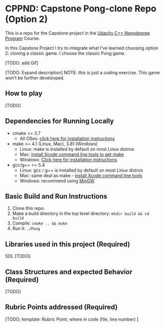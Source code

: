 # CPPND: Capstone Pong-clone Repo (Option 2)

This is a repo for the Capstone project in the [Udacity C++ Nanodegree Program](https://www.udacity.com/course/c-plus-plus-nanodegree--nd213) Course.

In this Capstone Project I try to integrate what I've learned choosing option 2: cloning a classic game. I choose the classic Pong game. 

[TODO: add Gif]

[TODO: Expand description]
NOTE: this is just a coding exercise. This game won't be further develovped.

## How to play
[TODO]

## Dependencies for Running Locally
* cmake >= 3.7
  * All OSes: [click here for installation instructions](https://cmake.org/install/)
* make >= 4.1 (Linux, Mac), 3.81 (Windows)
  * Linux: make is installed by default on most Linux distros
  * Mac: [install Xcode command line tools to get make](https://developer.apple.com/xcode/features/)
  * Windows: [Click here for installation instructions](http://gnuwin32.sourceforge.net/packages/make.htm)
* gcc/g++ >= 5.4
  * Linux: gcc / g++ is installed by default on most Linux distros
  * Mac: same deal as make - [install Xcode command line tools](https://developer.apple.com/xcode/features/)
  * Windows: recommend using [MinGW](http://www.mingw.org/)

## Basic Build and Run Instructions

1. Clone this repo.
2. Make a build directory in the top level directory: `mkdir build && cd build`
3. Compile: `cmake .. && make`
4. Run it: `./Pong`

## Libraries used in this project (Required)
 SDL
[TODO]

## Class Structures and expected Behavior (Required)
[TODO]

## Rubric Points addressed (Required)
[TODO; template: Rubric Point; where in code (file, line number) ]
 
